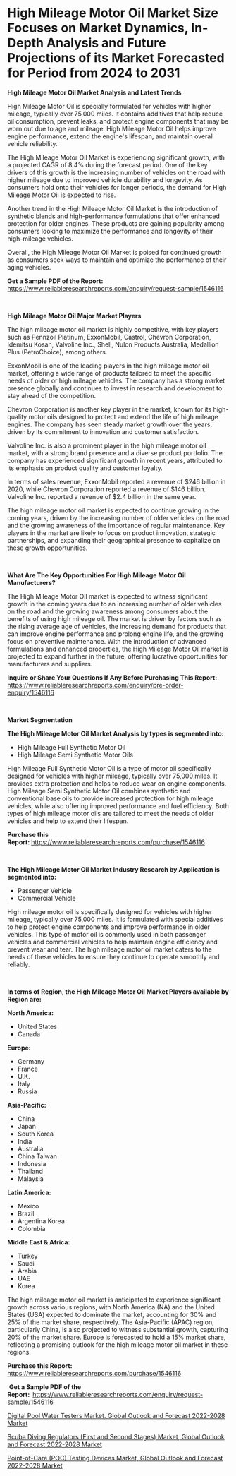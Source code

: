 <p><h1>High Mileage Motor Oil Market Size Focuses on Market Dynamics, In-Depth Analysis and Future Projections of its Market Forecasted for Period from 2024 to 2031</h1></p><p><strong>High Mileage Motor Oil Market Analysis and Latest Trends</strong></p>
<p><p>High Mileage Motor Oil is specially formulated for vehicles with higher mileage, typically over 75,000 miles. It contains additives that help reduce oil consumption, prevent leaks, and protect engine components that may be worn out due to age and mileage. High Mileage Motor Oil helps improve engine performance, extend the engine's lifespan, and maintain overall vehicle reliability.</p><p>The High Mileage Motor Oil Market is experiencing significant growth, with a projected CAGR of 8.4% during the forecast period. One of the key drivers of this growth is the increasing number of vehicles on the road with higher mileage due to improved vehicle durability and longevity. As consumers hold onto their vehicles for longer periods, the demand for High Mileage Motor Oil is expected to rise.</p><p>Another trend in the High Mileage Motor Oil Market is the introduction of synthetic blends and high-performance formulations that offer enhanced protection for older engines. These products are gaining popularity among consumers looking to maximize the performance and longevity of their high-mileage vehicles.</p><p>Overall, the High Mileage Motor Oil Market is poised for continued growth as consumers seek ways to maintain and optimize the performance of their aging vehicles.</p></p>
<p><strong>Get a Sample PDF of the Report:&nbsp;</strong> <a href="https://www.reliableresearchreports.com/enquiry/request-sample/1546116">https://www.reliableresearchreports.com/enquiry/request-sample/1546116</a></p>
<p>&nbsp;</p>
<p><strong>High Mileage Motor Oil Major Market Players</strong></p>
<p><p>The high mileage motor oil market is highly competitive, with key players such as Pennzoil Platinum, ExxonMobil, Castrol, Chevron Corporation, Idemitsu Kosan, Valvoline Inc., Shell, Nulon Products Australia, Medallion Plus (PetroChoice), among others.</p><p>ExxonMobil is one of the leading players in the high mileage motor oil market, offering a wide range of products tailored to meet the specific needs of older or high mileage vehicles. The company has a strong market presence globally and continues to invest in research and development to stay ahead of the competition. </p><p>Chevron Corporation is another key player in the market, known for its high-quality motor oils designed to protect and extend the life of high mileage engines. The company has seen steady market growth over the years, driven by its commitment to innovation and customer satisfaction.</p><p>Valvoline Inc. is also a prominent player in the high mileage motor oil market, with a strong brand presence and a diverse product portfolio. The company has experienced significant growth in recent years, attributed to its emphasis on product quality and customer loyalty.</p><p>In terms of sales revenue, ExxonMobil reported a revenue of $246 billion in 2020, while Chevron Corporation reported a revenue of $146 billion. Valvoline Inc. reported a revenue of $2.4 billion in the same year.</p><p>The high mileage motor oil market is expected to continue growing in the coming years, driven by the increasing number of older vehicles on the road and the growing awareness of the importance of regular maintenance. Key players in the market are likely to focus on product innovation, strategic partnerships, and expanding their geographical presence to capitalize on these growth opportunities.</p></p>
<p>&nbsp;</p>
<p><strong>What Are The Key Opportunities For High Mileage Motor Oil Manufacturers?</strong></p>
<p><p>The High Mileage Motor Oil market is expected to witness significant growth in the coming years due to an increasing number of older vehicles on the road and the growing awareness among consumers about the benefits of using high mileage oil. The market is driven by factors such as the rising average age of vehicles, the increasing demand for products that can improve engine performance and prolong engine life, and the growing focus on preventive maintenance. With the introduction of advanced formulations and enhanced properties, the High Mileage Motor Oil market is projected to expand further in the future, offering lucrative opportunities for manufacturers and suppliers.</p></p>
<p><strong>Inquire or Share Your Questions If Any Before Purchasing This Report:</strong> <a href="https://www.reliableresearchreports.com/enquiry/pre-order-enquiry/1546116">https://www.reliableresearchreports.com/enquiry/pre-order-enquiry/1546116</a></p>
<p>&nbsp;</p>
<p><strong>Market Segmentation</strong></p>
<p><strong>The High Mileage Motor Oil Market Analysis by types is segmented into:</strong></p>
<p><ul><li>High Mileage Full Synthetic Motor Oil</li><li>High Mileage Semi Synthetic Motor Oils</li></ul></p>
<p><p>High Mileage Full Synthetic Motor Oil is a type of motor oil specifically designed for vehicles with higher mileage, typically over 75,000 miles. It provides extra protection and helps to reduce wear on engine components. High Mileage Semi Synthetic Motor Oil combines synthetic and conventional base oils to provide increased protection for high mileage vehicles, while also offering improved performance and fuel efficiency. Both types of high mileage motor oils are tailored to meet the needs of older vehicles and help to extend their lifespan.</p></p>
<p><strong>Purchase this Report:&nbsp;</strong><a href="https://www.reliableresearchreports.com/purchase/1546116">https://www.reliableresearchreports.com/purchase/1546116</a></p>
<p>&nbsp;</p>
<p><strong>The High Mileage Motor Oil Market Industry Research by Application is segmented into:</strong></p>
<p><ul><li>Passenger Vehicle</li><li>Commercial Vehicle</li></ul></p>
<p><p>High mileage motor oil is specifically designed for vehicles with higher mileage, typically over 75,000 miles. It is formulated with special additives to help protect engine components and improve performance in older vehicles. This type of motor oil is commonly used in both passenger vehicles and commercial vehicles to help maintain engine efficiency and prevent wear and tear. The high mileage motor oil market caters to the needs of these vehicles to ensure they continue to operate smoothly and reliably.</p></p>
<p>&nbsp;</p>
<p><strong>In terms of Region, the High Mileage Motor Oil Market Players available by Region are:</strong></p>
<p>
    <p> <strong> North America: </strong>
        <ul>
            <li>United States</li>
            <li>Canada</li>
        </ul>
        </p> 
    <p> <strong> Europe: </strong>
        <ul>
            <li>Germany</li>
            <li>France</li>
            <li>U.K.</li>
            <li>Italy</li>
            <li>Russia</li>
        </ul>
        </p> 
    <p> <strong> Asia-Pacific: </strong>
        <ul>
            <li>China</li>
            <li>Japan</li>
            <li>South Korea</li>
            <li>India</li>
            <li>Australia</li>
            <li>China Taiwan</li>
            <li>Indonesia</li>
            <li>Thailand</li>
            <li>Malaysia</li>
        </ul>
        </p> 
    <p> <strong> Latin America: </strong>
        <ul>
            <li>Mexico</li>
            <li>Brazil</li>
            <li>Argentina Korea</li>
            <li>Colombia</li>
        </ul>
        </p> 
    <p> <strong> Middle East & Africa: </strong>
        <ul>
            <li>Turkey</li>
            <li>Saudi</li>
            <li>Arabia</li>
            <li>UAE</li>
            <li>Korea</li>
        </ul>
    </p>
    </p>
<p><p>The high mileage motor oil market is anticipated to experience significant growth across various regions, with North America (NA) and the United States (USA) expected to dominate the market, accounting for 30% and 25% of the market share, respectively. The Asia-Pacific (APAC) region, particularly China, is also projected to witness substantial growth, capturing 20% of the market share. Europe is forecasted to hold a 15% market share, reflecting a promising outlook for the high mileage motor oil market in these regions.</p></p>
<p><strong>Purchase this Report: </strong><a href="https://www.reliableresearchreports.com/purchase/1546116">https://www.reliableresearchreports.com/purchase/1546116</a></p>
<p>&nbsp;<strong>Get a Sample PDF of the Report:&nbsp;&nbsp;</strong><a href="https://www.reliableresearchreports.com/enquiry/request-sample/1546116">https://www.reliableresearchreports.com/enquiry/request-sample/1546116</a></p>
<p><strong></strong></p>
<p><p><a href="https://view.publitas.com/reportprime-1/digital-pool-water-testers-market-global-outlook-and-forecast-2022-2028-market-size-share-trends-analysis-report-by-application-regional-outlook-competitive-strategies-and-segment-forecasts-2023-2030/">Digital Pool Water Testers Market, Global Outlook and Forecast 2022-2028 Market</a></p><p><a href="https://view.publitas.com/reportprime-1/scuba-diving-regulators-first-and-second-stages-market-global-outlook-and-forecast-2022-2028-market-share-market-new-trends-analysis-report-by-type-by-application-by-end-use-by-region-and-segment-forecasts-2023-2030/">Scuba Diving Regulators (First and Second Stages) Market, Global Outlook and Forecast 2022-2028 Market</a></p><p><a href="https://view.publitas.com/reportprime-1/point-of-care-poc-testing-devices-market-global-outlook-and-forecast-2022-2028-market-insights-market-players-and-forecast-till-2030/">Point-of-Care (POC) Testing Devices Market, Global Outlook and Forecast 2022-2028 Market</a></p></p>